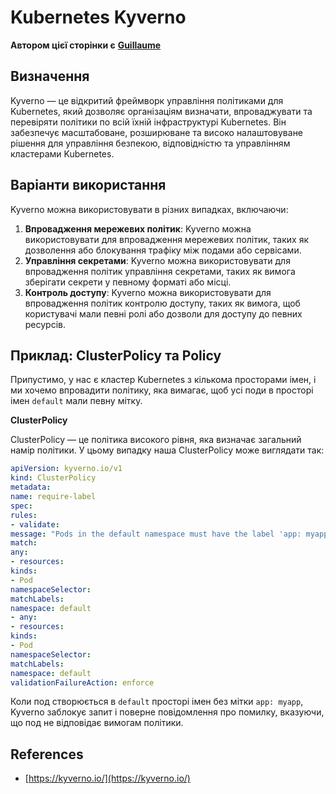# Kubernetes Kyverno

**Автором цієї сторінки є** [**Guillaume**](https://www.linkedin.com/in/guillaume-chapela-ab4b9a196)

## Визначення&#x20;

Kyverno — це відкритий фреймворк управління політиками для Kubernetes, який дозволяє організаціям визначати, впроваджувати та перевіряти політики по всій їхній інфраструктурі Kubernetes. Він забезпечує масштабоване, розширюване та високо налаштовуване рішення для управління безпекою, відповідністю та управлінням кластерами Kubernetes.

## Варіанти використання

Kyverno можна використовувати в різних випадках, включаючи:

1. **Впровадження мережевих політик**: Kyverno можна використовувати для впровадження мережевих політик, таких як дозволення або блокування трафіку між подами або сервісами.
2. **Управління секретами**: Kyverno можна використовувати для впровадження політик управління секретами, таких як вимога зберігати секрети у певному форматі або місці.
3. **Контроль доступу**: Kyverno можна використовувати для впровадження політик контролю доступу, таких як вимога, щоб користувачі мали певні ролі або дозволи для доступу до певних ресурсів.

## **Приклад: ClusterPolicy та Policy**

Припустимо, у нас є кластер Kubernetes з кількома просторами імен, і ми хочемо впровадити політику, яка вимагає, щоб усі поди в просторі імен `default` мали певну мітку.

**ClusterPolicy**

ClusterPolicy — це політика високого рівня, яка визначає загальний намір політики. У цьому випадку наша ClusterPolicy може виглядати так:
```yaml
apiVersion: kyverno.io/v1
kind: ClusterPolicy
metadata:
name: require-label
spec:
rules:
- validate:
message: "Pods in the default namespace must have the label 'app: myapp'"
match:
any:
- resources:
kinds:
- Pod
namespaceSelector:
matchLabels:
namespace: default
- any:
- resources:
kinds:
- Pod
namespaceSelector:
matchLabels:
namespace: default
validationFailureAction: enforce
```
Коли под створюється в `default` просторі імен без мітки `app: myapp`, Kyverno заблокує запит і поверне повідомлення про помилку, вказуючи, що под не відповідає вимогам політики.

## References

* [https://kyverno.io/](https://kyverno.io/)
